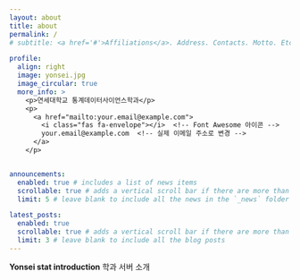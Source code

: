 ```yaml
---
layout: about
title: about
permalink: /
# subtitle: <a href='#'>Affiliations</a>. Address. Contacts. Motto. Etc.

profile:
  align: right
  image: yonsei.jpg
  image_circular: true
  more_info: >
    <p>연세대학교 통계데이터사이언스학과</p>
    <p>
      <a href="mailto:your.email@example.com">
        <i class="fas fa-envelope"></i>  <!-- Font Awesome 아이콘 -->
        your.email@example.com  <!-- 실제 이메일 주소로 변경 -->
      </a>
    </p>


announcements:
  enabled: true # includes a list of news items
  scrollable: true # adds a vertical scroll bar if there are more than 3 news items
  limit: 5 # leave blank to include all the news in the `_news` folder

latest_posts:
  enabled: true
  scrollable: true # adds a vertical scroll bar if there are more than 3 new posts items
  limit: 3 # leave blank to include all the blog posts
---
```


**Yonsei stat introduction**
학과 서버 소개